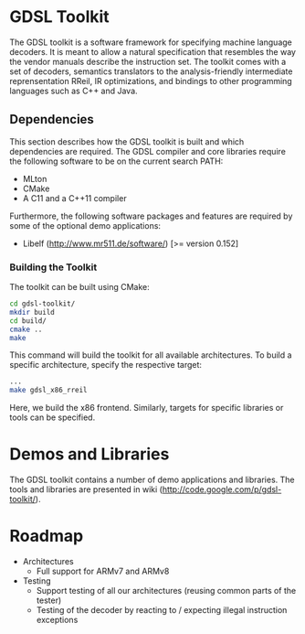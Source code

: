 # GDSL Toolkit

The GDSL toolkit is a software framework for specifying machine language
decoders. It is meant to allow a natural specification that resembles the way
the vendor manuals describe the instruction set. The toolkit comes with a set
of decoders, semantics translators to the analysis-friendly intermediate
reprensentation RReil, IR optimizations, and bindings to other programming
languages such as C++ and Java.

## Dependencies

This section describes how the GDSL toolkit is built and which dependencies
are required. The GDSL compiler and core libraries require the following
software to be on the current search PATH:

* MLton
* CMake
* A C11 and a C++11 compiler 

Furthermore, the following software packages and features are required by some
of the optional demo applications:

* Libelf (http://www.mr511.de/software/) [>= version 0.152] 

### Building the Toolkit

The toolkit can be built using CMake:

```bash
cd gdsl-toolkit/
mkdir build
cd build/
cmake ..
make
```

This command will build the toolkit for all available architectures. To build a
specific architecture, specify the respective target:

```bash
...
make gdsl_x86_rreil
```

Here, we build the x86 frontend. Similarly, targets for specific libraries or
tools can be specified.

# Demos and Libraries

The GDSL toolkit contains a number of demo applications and libraries. The tools
and libraries are presented in wiki (http://code.google.com/p/gdsl-toolkit/).

# Roadmap

* Architectures
  * Full support for ARMv7 and ARMv8
* Testing
  * Support testing of all our architectures (reusing common parts of the tester)
  * Testing of the decoder by reacting to / expecting illegal instruction exceptions